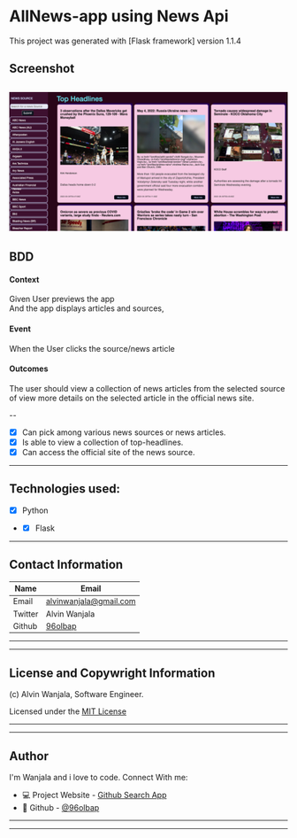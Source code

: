 # AllNews-app using News Api

This project was generated with [Flask framework] version 1.1.4

## Screenshot
![Website](/scrn_shot.png)
---
## BDD
#### Context
   Given User previews the app\
      And the app displays articles and sources,
 #### Event
  When the User clicks the source/news article
#### Outcomes
  The user should view a collection of news articles from the selected source of view more details on the selected article in the official news site.

--
* [x] Can pick among various news sources or news articles.
* [x] Is able to view a collection of top-headlines.
* [x] Can access the official site of the news source.

---
## Technologies used:

* [x] Python
* * [x] Flask


---

## Contact Information

| Name   | Email               |
|--------|---------------------|
| Email  | alvinwanjala@gmail.com |
| Twitter| Alvin Wanjala |
| Github | [96olbap](https://github.com/96olbap)|
---
___
## License and Copywright Information
(c) Alvin Wanjala, Software Engineer.

Licensed under the [MIT License](LISENCE)

---
___
## Author 
I'm Wanjala and i love to code. Connect With me:

- 💻 Project Website - [Github Search App](https://allnews-app.herokuapp.com)
- 🎱 Github - [@96olbap](https://github.com/96olbap)

---
___